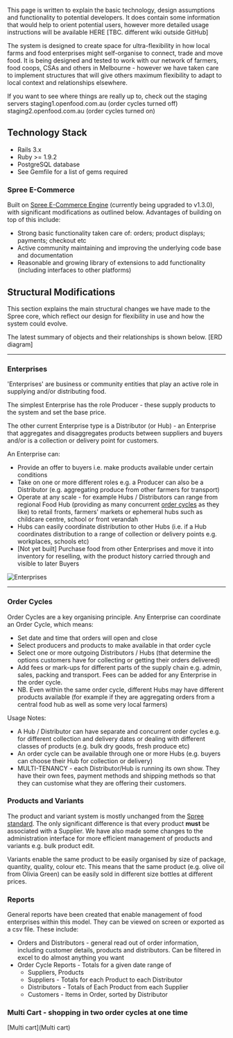 This page is written to explain the basic technology, design assumptions and functionality to potential developers. It does contain some information that would help to orient potential users, however more detailed usage instructions will be available HERE [TBC. different wiki outside GitHub]

The system is designed to create space for ultra-flexibility in how local farms and food enterprises might self-organise to connect, trade and move food. It is being designed and tested to work with our network of farmers, food coops, CSAs and others in Melbourne - however we have taken care to implement structures that will give others maximum flexibility to adapt to local context and relationships elsewhere.

If you want to see where things are really up to, check out the staging servers
staging1.openfood.com.au (order cycles turned off)
staging2.openfood.com.au (order cycles turned on)

## Technology Stack <a id="TechStack">

*  Rails 3.x
*  Ruby >= 1.9.2
*  PostgreSQL database
*  See Gemfile for a list of gems required

### Spree E-Commerce
Built on [Spree E-Commerce Engine](http://spreecommerce.com/) (currently being upgraded to v1.3.0), with significant modifications as outlined below. Advantages of building on top of this include:
* Strong basic functionality taken care of: orders; product displays; payments; checkout etc
* Active community maintaining and improving the underlying code base and documentation
* Reasonable and growing library of extensions to add functionality (including interfaces to other platforms)

## Structural Modifications <a id="Structure">

This section explains the main structural changes we have made to the Spree core, which reflect our design for flexibility in use and how the system could evolve.

The latest summary of objects and their relationships is shown below.
[ERD diagram]

***
### Enterprises <a id="Enterprises">

'Enterprises' are business or community entities that play an active role in supplying and/or distributing food. 

The simplest Enterprise has the role Producer - these supply products to the system and set the base price.

The other current Enterprise type is a Distributor (or Hub) - an Enterprise that aggregates and disaggregates products between suppliers and buyers and/or is a collection or delivery point for customers.

An Enterprise can: 
*  Provide an offer to buyers i.e. make products available under certain conditions
*  Take on one or more different roles e.g. a Producer can also be a Distributor (e.g. aggregating produce from other farmers for transport) 
*  Operate at any scale - for example Hubs / Distributors can range from regional Food Hub (providing as many concurrent [order cycles](#ordercycles) as they like) to retail fronts, farmers' markets or ephemeral hubs such as childcare centre, school or front verandah
*  Hubs can easily coordinate distribution to other Hubs (i.e. if a Hub coordinates distribution to a range of collection or delivery points e.g. workplaces, schools etc)
*  [Not yet built] Purchase food from other Enterprises and move it into inventory for reselling, with the product history carried through and visible to later Buyers

![Enterprises](http://openfoodweb.org/foundation/wp-content/uploads/2013/02/Enterprises-1.png)

***
### Order Cycles <a id="ordercycles">

Order Cycles are a key organising principle. Any Enterprise can coordinate an Order Cycle, which means:
*  Set date and time that orders will open and close
*  Select producers and products to make available in that order cycle
*  Select one or more outgoing Distributors / Hubs (that determine the options customers have for collecting or getting their orders delivered)
*  Add fees or mark-ups for different parts of the supply chain e.g. admin, sales, packing and transport. Fees can be added for any Enterprise in the order cycle.
*  NB. Even within the same order cycle, different Hubs may have different products available (for example if they are aggregating orders from a central food hub as well as some very local farmers)

Usage Notes:
*  A Hub / Distributor can have separate and concurrent order cycles e.g. for different collection and delivery dates or dealing with different classes of products (e.g. bulk dry goods, fresh produce etc)
*  An order cycle can be available through one or more Hubs (e.g. buyers can choose their Hub for collection or delivery)
*  MULTI-TENANCY - each Distributor/Hub is running its own show. They have their own fees, payment methods and shipping methods so that they can customise what they are offering their customers.
 
### Products and Variants <a id="Products">

The product and variant system is mostly unchanged from the [Spree standard](http://guides.spreecommerce.com/products_and_variants.html). The only significant difference is that every product **must** be associated with a Supplier. We have also made some changes to the administration interface for more efficient management of products and variants e.g. bulk product edit. 

Variants enable the same product to be easily organised by size of package, quantity, quality, colour etc. This means that the same product (e.g. olive oil from Olivia Green) can be easily sold in different size bottles at different prices.

### Reports <a id="Reports">

General reports have been created that enable management of food enterprises within this model. They can be viewed on screen or exported as a csv file. These include:
* Orders and Distributors - general read out of order information, including customer details, products and distributors. Can be filtered in excel to do almost anything you want
* Order Cycle Reports - Totals for a given date range of
  - Suppliers, Products
  - Suppliers - Totals for each Product to each Distributor
  - Distributors - Totals of Each Product from each Supplier
  - Customers - Items in Order, sorted by Distributor
 
### Multi Cart - shopping in two order cycles at one time
[Multi cart](Multi cart)
